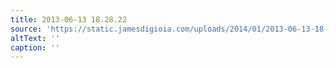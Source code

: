 ```yaml
---
title: 2013-06-13 18.28.22
source: 'https://static.jamesdigioia.com/uploads/2014/01/2013-06-13-18-28-22-scaled.jpg'
altText: ''
caption: ''
---
```


